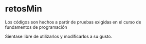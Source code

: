 # retosMin
Los códigos son hechos a partir de pruebas exigidas en el curso de fundamentos de programación

Sientase libre de utilizarlos y modificarlos a su gusto.
